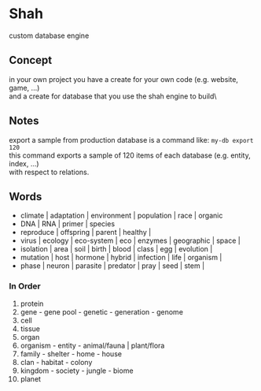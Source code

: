 # Shah

custom database engine

## Concept

in your own project you have a create for your own code (e.g. website, game, ...)\
and a create for database that you use the shah engine to build\

## Notes

export a sample from production database is a command like: `my-db export 120`\
this command exports a sample of 120 items of each database (e.g. entity, index, ...)\
with respect to relations.

## Words

-   climate | adaptation | environment | population | race | organic
-   DNA | RNA | primer | species
-   reproduce | offspring | parent | healthy |
-   virus | ecology | eco-system | eco | enzymes | geographic | space |
-   isolation | area | soil | birth | blood | class | egg | evolution |
-   mutation | host | hormone | hybrid | infection | life | organism |
-   phase | neuron | parasite | predator | pray | seed | stem |

### In Order

1. protein
1. gene - gene pool - genetic - generation - genome
1. cell
1. tissue
1. organ
1. organism - entity - animal/fauna | plant/flora
1. family - shelter - home - house
1. clan - habitat - colony
1. kingdom - society - jungle - biome
1. planet
